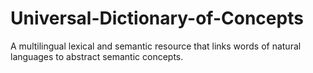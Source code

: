 Universal-Dictionary-of-Concepts
================================

A multilingual lexical and semantic resource that links words of natural languages to abstract semantic concepts.
